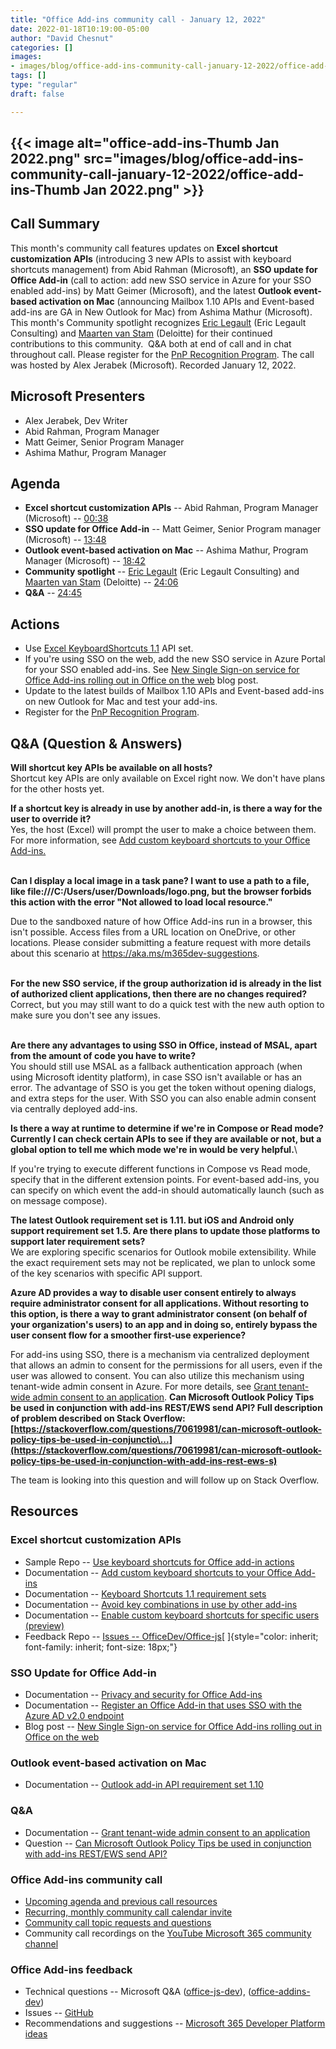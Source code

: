```yaml
---
title: "Office Add-ins community call - January 12, 2022"
date: 2022-01-18T10:19:00-05:00
author: "David Chesnut"
categories: []
images:
- images/blog/office-add-ins-community-call-january-12-2022/office-add-ins-Thumb Jan 2022.png
tags: []
type: "regular"
draft: false

---
```


## {{< image alt="office-add-ins-Thumb Jan 2022.png" src="images/blog/office-add-ins-community-call-january-12-2022/office-add-ins-Thumb Jan 2022.png" >}}


## Call Summary 

This month\'s community call features updates on **Excel shortcut
customization APIs** (introducing 3 new APIs to assist with keyboard
shortcuts management) from Abid Rahman (Microsoft), an **SSO update for
Office Add-in** (call to action: add new SSO service in Azure for your
SSO enabled add-ins) by Matt Geimer (Microsoft), and the latest
**Outlook event-based activation on Mac** (announcing Mailbox 1.10 APIs
and Event-based add-ins are GA in New Outlook for Mac) from Ashima
Mathur (Microsoft). This month's Community spotlight recognizes [Eric
Legault](http://twitter.com/elegault) (Eric Legault Consulting) and
[Maarten van Stam](http://twitter.com/aafvstam) (Deloitte) for their
continued contributions to this community.  Q&A both at end of call and
in chat throughout call. Please register for the [PnP Recognition
Program](https://aka.ms/m365pnp-recognition). The call was hosted by
Alex Jerabek (Microsoft). Recorded January 12, 2022.


## Microsoft Presenters 

-   Alex Jerabek, Dev Writer 
-   Abid Rahman, Program Manager
-   Matt Geimer, Senior Program Manager
-   Ashima Mathur, Program Manager 

## Agenda 

-   **Excel shortcut customization APIs** -- Abid Rahman, Program
    Manager (Microsoft) -- [00:38](https://youtu.be/ncFuSJ4T58k?t=38)
-   **SSO update for Office Add-in** -- Matt Geimer, Senior Program
    manager (Microsoft) -- [13:48](https://youtu.be/ncFuSJ4T58k?t=828)
-   **Outlook event-based activation on Mac** -- Ashima Mathur, Program
    Manager (Microsoft) -- [18:42](https://youtu.be/ncFuSJ4T58k?t=1122)
-   **Community spotlight** -- [Eric
    Legault](http://twitter.com/elegault) (Eric Legault Consulting) and
    [Maarten van Stam](http://twitter.com/aafvstam) (Deloitte) --
    [24:06](https://youtu.be/ncFuSJ4T58k?t=1446)
-   **Q&A** -- [24:45](https://youtu.be/ncFuSJ4T58k?t=1485)

## Actions 

-   Use [Excel KeyboardShortcuts
    1.1](https://github.com/OfficeDev/Office-Add-in-samples/tree/main/Samples/excel-keyboard-shortcuts)
    API set.
-   If you're using SSO on the web, add the new SSO service in Azure
    Portal for your SSO enabled add-ins. See [New Single Sign-on service
    for Office Add-ins rolling out in Office on the
    web](https://devblogs.microsoft.com/microsoft365dev/new-single-sign-on-service-for-office-add-ins-rolling-out-in-office-on-the-web/) blog
    post.
-   Update to the latest builds of Mailbox 1.10 APIs and Event-based
    add-ins on new Outlook for Mac and test your add-ins.
-   Register for the [PnP Recognition
    Program](https://aka.ms/m365pnp-recognition).

## Q&A (Question & Answers) 

**Will shortcut key APIs be available on all hosts?**\
Shortcut key APIs are only available on Excel right now. We don\'t have
plans for the other hosts yet.

**If a shortcut key is already in use by another add-in, is there a way
for the user to override it?**\
Yes, the host (Excel) will prompt the user to make a choice between
them. For more information, see [Add custom keyboard shortcuts to your
Office
Add-ins.](https://docs.microsoft.com/office/dev/add-ins/design/keyboard-shortcuts#avoid-key-combinations-in-use-by-other-add-ins)

\
**Can I display a local image in a task pane? I want to use a path to a
file, like file:///C:/Users/user/Downloads/logo.png, but the browser
forbids this action with the error \"Not allowed to load local
resource.\"**

Due to the sandboxed nature of how Office Add-ins run in a browser, this
isn\'t possible. Access files from a URL location on OneDrive, or other
locations. Please consider submitting a feature request with more
details about this scenario at <https://aka.ms/m365dev-suggestions>.

\
**For the new SSO service, if the group authorization id is already in
the list of authorized client applications, then there are no changes
required?**\
Correct, but you may still want to do a quick test with the new auth
option to make sure you don\'t see any issues.

\
**Are there any advantages to using SSO in Office, instead of MSAL,
apart from the amount of code you have to write?**\
You should still use MSAL as a fallback authentication approach (when
using Microsoft identity platform), in case SSO isn\'t available or has
an error. The advantage of SSO is you get the token without opening
dialogs, and extra steps for the user. With SSO you can also enable
admin consent via centrally deployed add-ins.



**Is there a way at runtime to determine if we\'re in Compose or Read
mode? Currently I can check certain APIs to see if they are available or
not, but a global option to tell me which mode we\'re in would be very
helpful.**\


If you\'re trying to execute different functions in Compose vs Read
mode, specify that in the different extension points. For event-based
add-ins, you can specify on which event the add-in should automatically
launch (such as on message compose).


**The latest Outlook requirement set is 1.11. but iOS and Android only
support requirement set 1.5. Are there plans to update those platforms
to support later requirement sets?**\
We are exploring specific scenarios for Outlook mobile extensibility.
While the exact requirement sets may not be replicated, we plan to
unlock some of the key scenarios with specific API support.

**Azure AD provides a way to disable user consent entirely to always
require administrator consent for all applications. Without resorting to
this option, is there a way to grant administrator consent (on behalf of
your organization\'s users) to an app and in doing so, entirely bypass
the user consent flow for a smoother first-use experience?​**

For add-ins using SSO, there is a mechanism via centralized deployment
that allows an admin to consent for the permissions for all users, even
if the user was allowed to consent. You can also utilize this mechanism
using tenant-wide admin consent in Azure. For more details, see [Grant
tenant-wide admin consent to an
application​](https://docs.microsoft.com/azure/active-directory/manage-apps/grant-admin-consent).
**Can Microsoft Outlook Policy Tips be used in conjunction with add-ins
REST/EWS send API? Full description of problem described on Stack
Overflow:
[https://stackoverflow.com/questions/70619981/can-microsoft-outlook-policy-tips-be-used-in-conjunctio\...](https://stackoverflow.com/questions/70619981/can-microsoft-outlook-policy-tips-be-used-in-conjunction-with-add-ins-rest-ews-s)
​**

​The team is looking into this question and will follow up on Stack
Overflow.

## Resources 

### Excel shortcut customization APIs 

-   Sample Repo -- [Use keyboard shortcuts for Office add-in
    actions](https://github.com/OfficeDev/Office-Add-in-samples/tree/main/Samples/excel-keyboard-shortcuts) 
-   Documentation -- [Add custom keyboard shortcuts to your Office
    Add-ins](https://docs.microsoft.com/office/dev/add-ins/design/keyboard-shortcuts) 
-   Documentation -- [Keyboard Shortcuts 1.1 requirement
    sets](https://docs.microsoft.com/office/dev/add-ins/reference/requirement-sets/keyboard-shortcuts-requirement-sets) 
-   Documentation -- [Avoid key combinations in use by other
    add-ins](https://docs.microsoft.com/office/dev/add-ins/design/keyboard-shortcuts#avoid-key-combinations-in-use-by-other-add-ins) 
-   Documentation -- [Enable custom keyboard shortcuts for specific
    users
    (preview)](https://docs.microsoft.com/office/dev/add-ins/design/keyboard-shortcuts#enable-custom-keyboard-shortcuts-for-specific-users-preview) 
-   Feedback Repo -- [Issues --
    OfficeDev/Office-js](https://github.com/OfficeDev/office-js/issues)[ ]{style="color: inherit; font-family: inherit; font-size: 18px;"}

### SSO Update for Office Add-in 

-   Documentation -- [Privacy and security for Office
    Add-ins](https://docs.microsoft.com/office/dev/add-ins/concepts/privacy-and-security) 
-   Documentation -- [Register an Office Add-in that uses SSO with the
    Azure AD v2.0
    endpoint](https://docs.microsoft.com/office/dev/add-ins/develop/register-sso-add-in-aad-v2) 
-   Blog post -- [New Single Sign-on service for Office Add-ins rolling
    out in Office on the
    web](https://devblogs.microsoft.com/microsoft365dev/new-single-sign-on-service-for-office-add-ins-rolling-out-in-office-on-the-web/) 

### Outlook event-based activation on Mac  

-   Documentation -- [Outlook add-in API requirement set
    1.10](https://docs.microsoft.com/office/dev/add-ins/reference/objectmodel/requirement-set-1.10/outlook-requirement-set-1.10) 

### Q&A 

-   Documentation -- [Grant tenant-wide admin consent to an
    application](https://docs.microsoft.com/azure/active-directory/manage-apps/grant-admin-consent) 
-   Question -- [Can Microsoft Outlook Policy Tips be used in
    conjunction with add-ins REST/EWS send
    API?](https://stackoverflow.com/questions/70619981/can-microsoft-outlook-policy-tips-be-used-in-conjunction-with-add-ins-rest-ews-s) 

### Office Add-ins community call 

-   [Upcoming agenda and previous call
    resources](https://aka.ms/officeaddinsagenda)
-   [Recurring, monthly community call calendar
    invite](https://aka.ms/officeaddinscommunitycall)
-   [Community call topic requests and
    questions](https://aka.ms/officeaddinsform)
-   Community call recordings on the [YouTube Microsoft 365 community
    channel](https://www.youtube.com/channel/UC_mKdhw-V6CeCM7gTo_Iy7w)

### Office Add-ins feedback

-   Technical questions -- Microsoft Q&A
    ([office-js-dev](https://docs.microsoft.com/answers/topics/office-js-dev.html)),
    ([office-addins-dev](https://docs.microsoft.com/answers/topics/office-addins-dev.html))
-   Issues -- [GitHub](https://github.com/OfficeDev/office-js/issues)
-   Recommendations and suggestions -- [Microsoft 365 Developer Platform
    ideas](https://techcommunity.microsoft.com/t5/microsoft-365-developer-platform/idb-p/Microsoft365DeveloperPlatform)
 